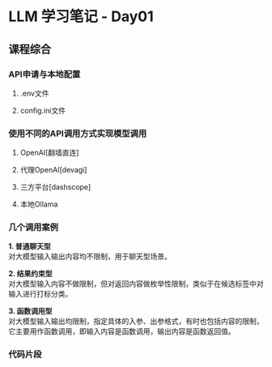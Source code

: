 # LLM 学习笔记 - Day01

## 课程综合

### API申请与本地配置

1. .env文件

2. config.ini文件

### 使用不同的API调用方式实现模型调用

1. OpenAI[翻墙直连]

2. 代理OpenAI[devagi]

3. 三方平台[dashscope]

4. 本地Ollama

### 几个调用案例

**1. 普通聊天型**  
对大模型输入输出内容均不限制，用于聊天型场景。

**2. 结果约束型**  
对大模型输入内容不做限制，但对返回内容做枚举性限制，类似于在候选标签中对输入进行打标分类。

**3. 函数调用型**  
对大模型输入输出均限制，指定具体的入参、出参格式，有时也包括内容的限制，它主要用作函数调用，即输入内容是函数调用，输出内容是函数返回值。

### 代码片段
